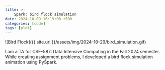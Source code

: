 ```yaml
---
title: >-
    Spark: bird flock simulation
date: 2024-10-09 16:19:00 +500
categories: [code]
tags: [plot]
---
```


 <!-- <img src="{{ site.url }}/assets/img/2024-07-03/Squirtle.gif" class="looping-gif" alt="bird_flock" width="250"/> -->
![Bird Flock]({{ site.url }}/assets/img/2024-10-29/bird_simulation.gif)

I am a TA for CSE-587: Data Intensive Computing in the Fall 2024 semester. While creating assignment problems, I developed a bird flock simulation animation using PySpark.
